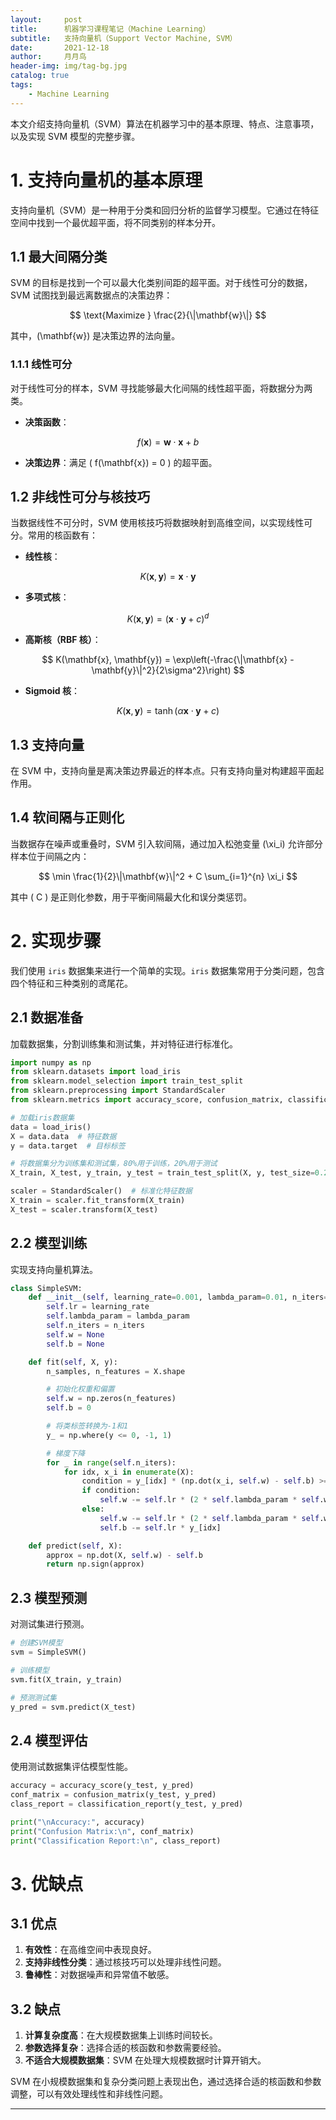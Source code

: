 ```yaml
---
layout:     post
title:      机器学习课程笔记（Machine Learning）
subtitle:   支持向量机（Support Vector Machine, SVM）  
date:       2021-12-18
author:     月月鸟
header-img: img/tag-bg.jpg
catalog: true
tags:
    - Machine Learning
---
```


本文介绍支持向量机（SVM）算法在机器学习中的基本原理、特点、注意事项，以及实现 SVM 模型的完整步骤。

# 1. 支持向量机的基本原理

支持向量机（SVM）是一种用于分类和回归分析的监督学习模型。它通过在特征空间中找到一个最优超平面，将不同类别的样本分开。

## 1.1 最大间隔分类

SVM 的目标是找到一个可以最大化类别间距的超平面。对于线性可分的数据，SVM 试图找到最远离数据点的决策边界：

$$
\text{Maximize } \frac{2}{\|\mathbf{w}\|}
$$

其中，\(\mathbf{w}\) 是决策边界的法向量。

### 1.1.1 线性可分

对于线性可分的样本，SVM 寻找能够最大化间隔的线性超平面，将数据分为两类。

- **决策函数**：

$$
f(\mathbf{x}) = \mathbf{w} \cdot \mathbf{x} + b
$$

- **决策边界**：满足 \( f(\mathbf{x}) = 0 \) 的超平面。

## 1.2 非线性可分与核技巧

当数据线性不可分时，SVM 使用核技巧将数据映射到高维空间，以实现线性可分。常用的核函数有：

- **线性核**：
  
$$ 
K(\mathbf{x}, \mathbf{y}) = \mathbf{x} \cdot \mathbf{y} 
$$

- **多项式核**：
  
$$ 
K(\mathbf{x}, \mathbf{y}) = (\mathbf{x} \cdot \mathbf{y} + c)^d 
$$

- **高斯核（RBF 核）**：
  
$$ 
K(\mathbf{x}, \mathbf{y}) = \exp\left(-\frac{\|\mathbf{x} - \mathbf{y}\|^2}{2\sigma^2}\right) 
$$

- **Sigmoid 核**：
  
$$ 
K(\mathbf{x}, \mathbf{y}) = \tanh(\alpha \mathbf{x} \cdot \mathbf{y} + c) 
$$

## 1.3 支持向量

在 SVM 中，支持向量是离决策边界最近的样本点。只有支持向量对构建超平面起作用。

## 1.4 软间隔与正则化

当数据存在噪声或重叠时，SVM 引入软间隔，通过加入松弛变量 \(\xi_i\) 允许部分样本位于间隔之内：

$$
\min \frac{1}{2}\|\mathbf{w}\|^2 + C \sum_{i=1}^{n} \xi_i
$$

其中 \( C \) 是正则化参数，用于平衡间隔最大化和误分类惩罚。

# 2. 实现步骤

我们使用 `iris` 数据集来进行一个简单的实现。`iris` 数据集常用于分类问题，包含四个特征和三种类别的鸢尾花。

## 2.1 数据准备

加载数据集，分割训练集和测试集，并对特征进行标准化。

```python
import numpy as np
from sklearn.datasets import load_iris
from sklearn.model_selection import train_test_split
from sklearn.preprocessing import StandardScaler
from sklearn.metrics import accuracy_score, confusion_matrix, classification_report

# 加载iris数据集
data = load_iris()
X = data.data  # 特征数据
y = data.target  # 目标标签

# 将数据集分为训练集和测试集，80%用于训练，20%用于测试
X_train, X_test, y_train, y_test = train_test_split(X, y, test_size=0.2, random_state=42)

scaler = StandardScaler()  # 标准化特征数据
X_train = scaler.fit_transform(X_train)
X_test = scaler.transform(X_test)
```

## 2.2 模型训练

实现支持向量机算法。

```python
class SimpleSVM:
    def __init__(self, learning_rate=0.001, lambda_param=0.01, n_iters=1000):
        self.lr = learning_rate
        self.lambda_param = lambda_param
        self.n_iters = n_iters
        self.w = None
        self.b = None

    def fit(self, X, y):
        n_samples, n_features = X.shape

        # 初始化权重和偏置
        self.w = np.zeros(n_features)
        self.b = 0

        # 将类标签转换为-1和1
        y_ = np.where(y <= 0, -1, 1)

        # 梯度下降
        for _ in range(self.n_iters):
            for idx, x_i in enumerate(X):
                condition = y_[idx] * (np.dot(x_i, self.w) - self.b) >= 1
                if condition:
                    self.w -= self.lr * (2 * self.lambda_param * self.w)
                else:
                    self.w -= self.lr * (2 * self.lambda_param * self.w - np.dot(x_i, y_[idx]))
                    self.b -= self.lr * y_[idx]

    def predict(self, X):
        approx = np.dot(X, self.w) - self.b
        return np.sign(approx)
```

## 2.3 模型预测

对测试集进行预测。

```python
# 创建SVM模型
svm = SimpleSVM()

# 训练模型
svm.fit(X_train, y_train)

# 预测测试集
y_pred = svm.predict(X_test)
```

## 2.4 模型评估

使用测试数据集评估模型性能。

```python
accuracy = accuracy_score(y_test, y_pred)
conf_matrix = confusion_matrix(y_test, y_pred)
class_report = classification_report(y_test, y_pred)

print("\nAccuracy:", accuracy)
print("Confusion Matrix:\n", conf_matrix)
print("Classification Report:\n", class_report)
```

# 3. 优缺点

## 3.1 优点

1. **有效性**：在高维空间中表现良好。
2. **支持非线性分类**：通过核技巧可以处理非线性问题。
3. **鲁棒性**：对数据噪声和异常值不敏感。

## 3.2 缺点

1. **计算复杂度高**：在大规模数据集上训练时间较长。
2. **参数选择复杂**：选择合适的核函数和参数需要经验。
3. **不适合大规模数据集**：SVM 在处理大规模数据时计算开销大。

SVM 在小规模数据集和复杂分类问题上表现出色，通过选择合适的核函数和参数调整，可以有效处理线性和非线性问题。

---